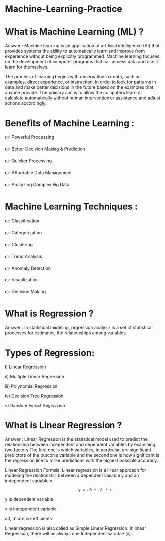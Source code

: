 # Machine-Learning-Practice

# What is Machine Learning (ML) ?

Answer : Machine learning is an application of artificial intelligence (AI) that provides systems the ability to automatically learn and improve from experience without being explicitly programmed. Machine learning focuses on the development of computer programs that can access data and use it learn for themselves.

The process of learning begins with observations or data, such as examples, direct experience, or instruction, in order to look for patterns in data and make better decisions in the future based on the examples that anyone provide. The primary aim is to allow the computers learn or calculate automatically without human intervention or assistance and adjust actions accordingly.

# Benefits of Machine Learning :

👉 Powerful Processing

👉 Better Decision Making & Prediction

👉 Quicker Processing

👉 Affordable Data Management

👉 Analyzing Complex Big Data

# Machine Learning Techniques :

👉 Classification

👉 Categorization

👉 Clustering

👉 Trend Analysis

👉 Anomaly Detection

👉 Visualization

👉 Decision Making

# What is Regression ?

Answer : In statistical modeling, regression analysis is a set of statistical processes for estimating the relationships among variables.  

# Types of Regression:

  i) Linear Regression
  
 ii) Multiple Linear Regression
 
iii) Polynomial Regression

 iv) Decision Tree Regression
 
  v) Random Forest Regression
  
  
# What is Linear Regression ?
  
Answer : Linear Regression is the statistical model used to predict the relationship between independent and dependent variables by examining two factors.The first one is which variables, in particular, are significant predictors of the outcome variable and the second one is how significant is the regression line to make predictions with the highest possible accuracy. 

Linear Regression Formula: Linear regression is a linear approach for modeling the relationship between a dependent variable y and an independent variable x.
 
                                     y = a0 + a1 * x
y is dependent variable 

x is independent variable

a0, a1 are co-efficients

Linear regression is also called as Simple Linear Regression. In linear Regression, there will be always one Independent variable (x) .




